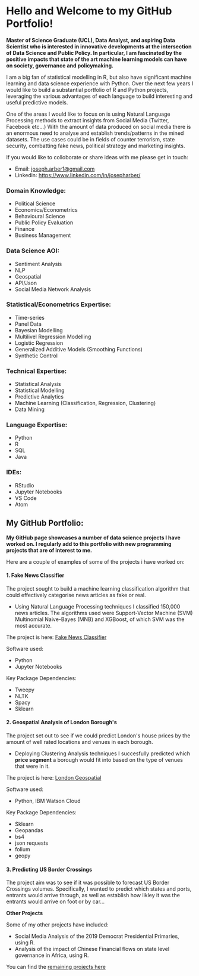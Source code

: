 # Hello and Welcome to my GitHub Portfolio!

**Master of Science Graduate (UCL), Data Analyst, and aspiring Data Scientist who is interested in innovative developments at the intersection of Data Science and Public Policy. In particular, I am fascinated by the positive impacts that state of the art machine learning models can have on society, governance and policymaking.**

I am a big fan of statistical modelling in R, but also have significant machine learning and data science experience with Python. Over the next few years I would like to build a substantial portfolio of R and Python projects, leveraging the various advantages of each language to build interesting and useful predictive models.

One of the areas I would like to focus on is using Natural Language Processing methods to extract insights from Social Media (Twitter, Facebook etc...) With the amount of data produced on social media there is an enormous need to analyse and establish trends/patterns in the mined datasets. The use cases could be in fields of counter terrorism, state security, combatting fake news, political strategy and marketing insights.

If you would like to colloborate or share ideas with me please get in touch:

- Email: joseph.arber1@gmail.com
- Linkedin: https://www.linkedin.com/in/josepharber/

### Domain Knowledge:

- Political Science
- Economics/Econometrics
- Behavioural Science
- Public Policy Evaluation
- Finance
- Business Management 

### Data Science AOI:

- Sentiment Analysis
- NLP
- Geospatial 
- API/Json 
- Social Media Network Analysis

### Statistical/Econometrics Expertise:

- Time-series
- Panel Data 
- Bayesian Modelling
- Multilivel Regression Modelling
- Logistic Regression
- Generalized Additive Models (Smoothing Functions)
- Synthetic Control

### Technical Expertise:

- Statistical Analysis
- Statistical Modelling 
- Predictive Analytics
- Machine Learning (Classification, Regression, Clustering)
- Data Mining

### Language Expertise:

- Python
- R
- SQL 
- Java

### IDEs:

- RStudio
- Jupyter Notebooks
- VS Code
- Atom


## My GitHub Portfolio:

**My GitHub page showcases a number of data science projects I have worked on. I regularly add to this portfolio with new programming projects that are of interest to me.**

Here are a couple of examples of some of the projects i have worked on:

#### 1. Fake News Classifier 

The project sought to build a machine learning classification algorithm that could effectively categorise news articles as fake or real.

- Using Natural Language Processing techniques I classified 150,000 news articles. The algorithms used were Support-Vector Machine (SVM) Multinomial Naive-Bayes (MNB) and XGBoost, of which SVM was the most accurate.

The project is here: [Fake News Classifier](https://github.com/JUA96/fake-news-classifier)

Software used: 

- Python
- Jupyter Notebooks

Key Package Dependencies:

- Tweepy
- NLTK
- Spacy
- Sklearn

#### 2. Geospatial Analysis of London Borough's

The project set out to see if we could predict London's house prices by the amount of well rated locations and venues in each borough. 

- Deploying Clustering Analysis techniques I succesfully predicted which **price segment** a borough would fit into based on the type of venues that were in it.

The project is here: [London Geospatial](https://github.com/JUA96/Capstone-Project-Geospatial-Analysis)

Software used: 

- Python, IBM Watson Cloud

Key Package Dependencies:

- Sklearn
- Geopandas
- bs4
- json requests
- folium
- geopy

#### 3. Predicting US Border Crossings 

The project aim was to see if it was possible to forecast US Border Crossings volumes. Specifically, I wanted to predict which states and ports, entrants would arrive through, as well as establish how likley it was the entrants would arrive on foot or by car...

**Other Projects**

Some of my other projects have included:

- Social Media Analysis of the 2019 Democrat Presidential Primaries, using R.
- Analysis of the impact of Chinese Financial flows on state level governance in Africa, using R.

You can find the [remaining projects here](https://github.com/JUA96?tab=repositories)
